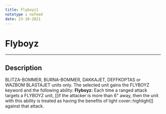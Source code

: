 ```yaml
---
title: Flyboyz1
notetype : nofeed
date: 23-10-2021
---
```


# Flyboyz

---

## Description

BLITZA-BOMMER, BURNA-BOMMER, DAKKAJET, DEFFKOPTAS or WAZBOM BLASTAJET units only. The selected unit gains the FLYBOYZ keyword and the following ability: **Flyboyz:** Each time a ranged attack targets a FLYBOYZ unit, [[if the attacker is more than 6" away, then the unit with this ability is treated as having the benefits of light cover::highlight]] against that attack.